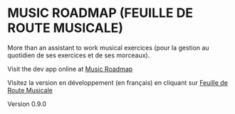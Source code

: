 MUSIC ROADMAP (FEUILLE DE ROUTE MUSICALE)
==========================================

More than an assistant to work musical exercices (pour la gestion au quotidien de ses exercices et de ses morceaux).

Visit the dev app online at [Music Roadmap](http://www.music-roadmap.net?lang=en) 

Visitez la version en développement (en français) en cliquant sur [Feuille de Route Musicale](http://www.music-roadmap.net?lang=fr)

Version 0.9.0
